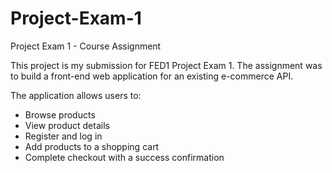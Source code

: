 # Project-Exam-1
Project Exam 1 - Course Assignment

This project is my submission for FED1 Project Exam 1.
The assignment was to build a front-end web application for an existing e-commerce API.

The application allows users to:
- Browse products
- View product details
- Register and log in
- Add products to a shopping cart
- Complete checkout with a success confirmation
